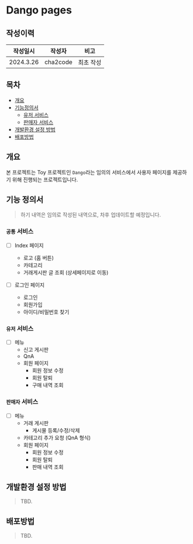 # Dango pages

## 작성이력
| 작성일시       | 작성자 | 비고    |
|------------|-----|-------|
| 2024.3.26 | cha2code | 최초 작성 |


## 목차
* [개요](#개요)
* [기능정의서](#기능-정의서)
    * [유저 서비스](#유저-서비스)
    * [판매자 서비스](#판매자-서비스)
* [개발환경 설정 방법](#개발환경-설정-방법)
* [배포방법](#배포방법)


## 개요
본 프로젝트는 Toy 프로젝트인 `Dango`라는 임의의 서비스에서 사용자 페이지를 제공하기 위해 진행되는 프로젝트입니다.


## 기능 정의서
> 하기 내역은 임의로 작성된 내역으로, 차후 업데이트할 예정입니다.

### `공통` 서비스
* [ ] Index 페이지
   * 로고 (홈 버튼)
   * 카테고리
   * 거래게시판 글 조회 (상세페이지로 이동)
     
* [ ] 로그인 페이지
   * 로그인
   * 회원가입
   * 아이디/비밀번호 찾기

### `유저` 서비스      
  * [ ] 메뉴
      * 신고 게시판
      * QnA
      * 회원 페이지
         * 회원 정보 수정
         * 회원 탈퇴
         * 구매 내역 조회

### `판매자` 서비스      
  * [ ] 메뉴
      * 거래 게시판
         * 게시물 등록/수정/삭제  
      * 카테고리 추가 요청 (QnA 형식)  
      * 회원 페이지
         * 회원 정보 수정
         * 회원 탈퇴
         * 판매 내역 조회

## 개발환경 설정 방법
> TBD. 

## 배포방법
> TBD.
